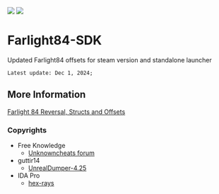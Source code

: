 ![](https://img.shields.io/github/stars/Fer3on07/Farlight84-SDK)
![](https://img.shields.io/github/forks/Fer3on07/Farlight84-SDK)

# Farlight84-SDK
Updated Farlight84 offsets for steam version and standalone launcher

```Latest update: Dec 1, 2024;```

## More Information
[Farlight 84 Reversal, Structs and Offsets](https://www.unknowncheats.me/forum/farlight-84-a/580566-farlight-84-reversal-structs-offsets.html)

### Copyrights
- Free Knowledge
  - [Unknowncheats forum](https://www.unknowncheats.me)
- guttir14
  - [UnrealDumper-4.25](https://github.com/guttir14/UnrealDumper-4.25)
- IDA Pro
  - [hex-rays](https://hex-rays.com/ida-pro/)

